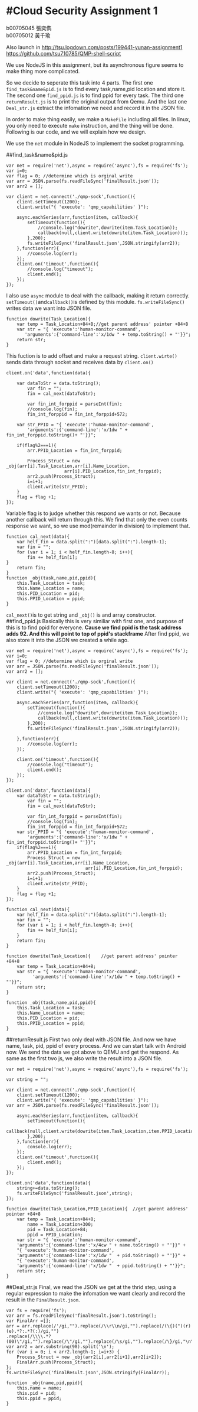 #Cloud Security Assignment 1
=========
b00705045 張奕儁     
b00705012 黃千瑜

Also launch in 
http://tsu.logdown.com/posts/199441-yunan-assignment1  
https://github.com/tsu710785/QMP-shell-script

We use NodeJS in this assignment, but its asynchronous figure seems to make thing more complicated.

So we decide to seperate this task into 4 parts.
The first one `find_task&name&pid.js` is to find every task,name,pid location and store it.
The second one `find_ppid.js` is to find ppid for every task.
The third one `returnResult.js` is to print the original output from Qemu.
And the last one `Deal_str.js` extract the infomation we need and record it in the JSON file.

In order to make thing easily, we make a `MakeFile` including all files.
In linux, you only need to execute `make` instruction, and the thing will be done.
Following is our code, and we will explain how we design.

We use the `net` module in NodeJS to implement the socket programming.

##find_task&name&pid.js
```
var net = require('net'),async = require('async'),fs = require('fs');
var i=0;
var flag = 0; //determine which is orginal write
var arr = JSON.parse(fs.readFileSync('finalResult.json'));
var arr2 = [];

var client = net.connect('./qmp-sock',function(){
	client.setTimeout(1200);
	client.write("{ 'execute': 'qmp_capabilities' }");

	async.eachSeries(arr,function(item, callback){
		setTimeout(function(){
			//console.log("dowrite",dowrite(item.Task_Location));
			callback(null,client.write(dowrite(item.Task_Location)));
		},200);
		fs.writeFileSync('finalResult.json',JSON.stringify(arr2));
	},function(err){
		//console.log(err);
	});
	client.on('timeout',function(){
		//console.log("timeout");
		client.end();
	});
});
```
I also use `async` module to deal with the callback, making it return correctly.
`setTimeout()`and`callback()`is defined by this module.
`fs.writeFileSync()` writes data we want into JSON file.
```
function dowrite(Task_Location){	
	var temp = Task_Location+84+8;//get parent address' pointer +84+8
	var str = "{ 'execute':'human-monitor-command',
	   'arguments':{'command-line':'x/1dw " + temp.toString() + "'}}";
	return str;
}
```
This fuction is to add offset and make a request string.
`client.wirte()` sends data through socket and receives data by `client.on()`
```
client.on('data',function(data){

	var dataToStr = data.toString();
		var fin = "";
		fin = cal_next(dataToStr);

		var fin_int_forppid = parseInt(fin);
		//console.log(fin);
		fin_int_forppid = fin_int_forppid+572;

	var str_PPID = "{ 'execute':'human-monitor-command',
	    'arguments':{'command-line':'x/1dw " + fin_int_forppid.toString()+ "'}}";

	if(flag%2===1){
		arr.PPID_Location = fin_int_forppid;

		Process_Struct = new _obj(arr[i].Task_Location,arr[i].Name_Location,
					  arr[i].PID_Location,fin_int_forppid);
		arr2.push(Process_Struct);
		i=i+1;
		client.write(str_PPID);
	}
	flag = flag +1;
});
```
Variable flag is to judge whether this respond we wants or not.
Because another callback will return through this.
We find that only the even counts response we want, so we use mod(remainder in division) to implement that.

```
function cal_next(data){
	var helf_fin = data.split(":")[data.split(":").length-1];
	var fin = "";
	for (var i = 1; i < helf_fin.length-8; i++){
		fin += helf_fin[i];
}
	return fin;
}
function _obj(task,name,pid,ppid){
	this.Task_Location = task;
	this.Name_Location = name;
	this.PID_Location = pid;
	this.PPID_Location = ppid;
}
```
`cal_next()`is to get string and `_obj()` is and array constructor.
##find_ppid.js
Basically this is very similiar with first one, and purpose of this is to find ppid for everyone.
**Cause we find ppid is the task address adds 92. And this will point to top of ppid's stackframe**
After find ppid, we also store it into the JSON we created a while ago.
```
var net = require('net'),async = require('async'),fs = require('fs');
var i=0;
var flag = 0; //determine which is orginal write
var arr = JSON.parse(fs.readFileSync('finalResult.json'));
var arr2 = [];

var client = net.connect('./qmp-sock',function(){
	client.setTimeout(1200);
	client.write("{ 'execute': 'qmp_capabilities' }");

	async.eachSeries(arr,function(item, callback){
		setTimeout(function(){
			//console.log("dowrite",dowrite(item.Task_Location));
			callback(null,client.write(dowrite(item.Task_Location)));
		},200);
		fs.writeFileSync('finalResult.json',JSON.stringify(arr2));

	},function(err){
		//console.log(err);
	});

	client.on('timeout',function(){
		//console.log("timeout");
		client.end();
	});
});

client.on('data',function(data){
	var dataToStr = data.toString();
		var fin = "";
		fin = cal_next(dataToStr);
    
		var fin_int_forppid = parseInt(fin);
		//console.log(fin);
		fin_int_forppid = fin_int_forppid+572;
	var str_PPID = "{ 'execute':'human-monitor-command',
	    'arguments':{'command-line':'x/1dw " + fin_int_forppid.toString()+ "'}}";
	if(flag%2===1){
		arr.PPID_Location = fin_int_forppid;
		Process_Struct = new _obj(arr[i].Task_Location,arr[i].Name_Location,
			                  arr[i].PID_Location,fin_int_forppid);
		arr2.push(Process_Struct);
		i=i+1;
		client.write(str_PPID);
	}
	flag = flag +1;
});

function cal_next(data){
	var helf_fin = data.split(":")[data.split(":").length-1];
	var fin = "";
	for (var i = 1; i < helf_fin.length-8; i++){
		fin += helf_fin[i];
	}
	return fin;
}

function dowrite(Task_Location){	//get parent address' pointer +84+8
	var temp = Task_Location+84+8;
	var str = "{ 'execute':'human-monitor-command',
		  'arguments':{'command-line':'x/1dw " + temp.toString() + "'}}";
	return str;
}

function _obj(task,name,pid,ppid){
	this.Task_Location = task;
	this.Name_Location = name;
	this.PID_Location = pid;
	this.PPID_Location = ppid;
}
```
##returnResult.js
First two only deal with JSON file. And now we have name, task, pid, ppid of every process.
And we can start talk with Android now.
We send the data we got above to QEMU and get the respond.
As same as the first two js, we also write the result into a JSON file.
```
var net = require('net'),async = require('async'),fs = require('fs');

var string = "";

var client = net.connect('./qmp-sock',function(){
	client.setTimeout(1200);
	client.write("{ 'execute': 'qmp_capabilities' }");
var arr = JSON.parse(fs.readFileSync('finalResult.json'));	

	async.eachSeries(arr,function(item, callback){
		setTimeout(function(){
			callback(null,client.write(dowrite(item.Task_Location,item.PPID_Location)));
		},200);
	},function(err){
		console.log(err);
	});
	client.on('timeout',function(){
		client.end();
	});
});

client.on('data',function(data){
	string+=data.toString();
	fs.writeFileSync('finalResult.json',string);
});

function dowrite(Task_Location,PPID_Location){	//get parent address' pointer +84+8
	var temp = Task_Location+84+8;
		name = Task_Location+300;
		pid = Task_Location+84;
		ppid = PPID_Location;
	var str = "{ 'execute':'human-monitor-command',
	'arguments':{'command-line':'x/4cw " + name.toString() + "'}}" +
	"{ 'execute':'human-monitor-command',
	'arguments':{'command-line':'x/1dw "  + pid.toString() + "'}}" +
	"{ 'execute':'human-monitor-command',
	'arguments':{'command-line':'x/1dw "  + ppid.toString() + "'}}";
	return str;
}
```
##Deal_str.js
Final, we read the JSON we get at the thrid step, using a regular expression to make the infomation we want clearly and record the result in the `FinalResult.json`.
```
var fs = require('fs');
var arr = fs.readFileSync('finalResult.json').toString();
var FinalArr =[];
arr = arr.replace(/'/gi,"").replace(/\\r\\n/gi,"").replace(/(\{)(")(r)(e).*?:.*?(:)/gi,"")
.replace(/\\\\.*?(00)\"/gi,"").replace(/\"/gi,"").replace(/\s/gi,"").replace(/\}/gi,"\n");
var arr2 = arr.substring(98).split('\n');
for (var i = 0; i < arr2.length-1; i=i+3) {
	Process_Struct = new _obj(arr2[i],arr2[i+1],arr2[i+2]);
	FinalArr.push(Process_Struct);
};
fs.writeFileSync('finalResult.json',JSON.stringify(FinalArr));

function _obj(name,pid,ppid){
	this.name = name;
	this.pid = pid;
	this.ppid = ppid;
}
```
